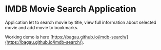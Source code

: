 # IMDB Movie Search Application

Application let to search movie by title, view full information about selected movie and add movie to bookmarks.

Working demo is here [https://bagau.github.io/imdb-search/](https://bagau.github.io/imdb-search/).
